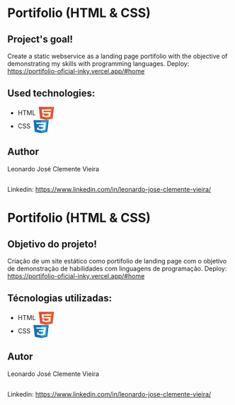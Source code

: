 # Portifolio (HTML & CSS)
## Project's goal!
Create a static webservice as a landing page portifolio with the objective of demonstrating my skills with programming languages.
Deploy: https://portifolio-oficial-inky.vercel.app/#home
## Used technologies:
- HTML <img align="center" height="30" width="40" src="https://raw.githubusercontent.com/devicons/devicon/master/icons/html5/html5-original.svg" />
- CSS <img align="center" height="30" width="40" src="https://raw.githubusercontent.com/devicons/devicon/master/icons/css3/css3-original.svg" />
## Author
Leonardo José Clemente Vieira
##
Linkedin: https://www.linkedin.com/in/leonardo-jose-clemente-vieira/
##
# Portifolio (HTML & CSS)
## Objetivo do projeto!
Criação de um site estático como portifolio de landing page com o objetivo de demonstração de habilidades com linguagens de programação.
Deploy: https://portifolio-oficial-inky.vercel.app/#home
## Técnologias utilizadas:
- HTML <img align="center" height="30" width="40" src="https://raw.githubusercontent.com/devicons/devicon/master/icons/html5/html5-original.svg" />
- CSS <img align="center" height="30" width="40" src="https://raw.githubusercontent.com/devicons/devicon/master/icons/css3/css3-original.svg" />
## Autor
Leonardo José Clemente Vieira
##
Linkedin: https://www.linkedin.com/in/leonardo-jose-clemente-vieira/


